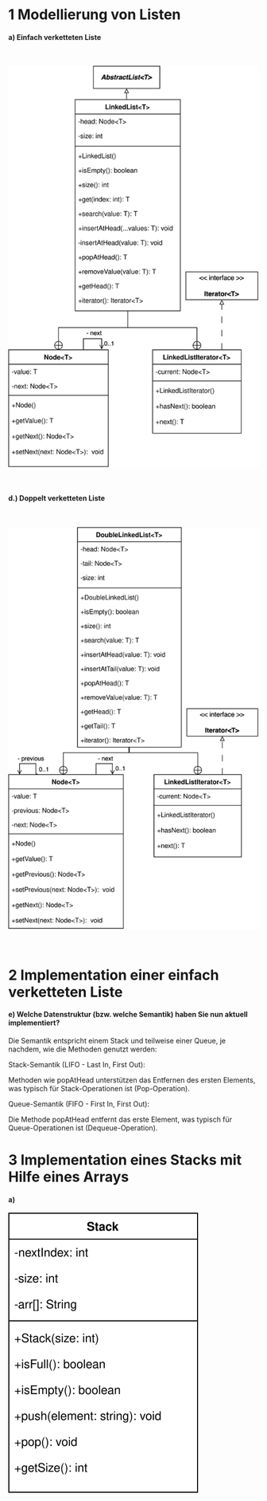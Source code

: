 # 1 Modellierung von Listen

#### a) Einfach verketteten Liste

<br/>

![linked-list.svg](linkedList/img/linked-list.svg)

<br/>

#### d.) Doppelt verketteten Liste

<br/>

![double-linked-list.svg](linkedList/img/double-linked-list.svg)

<br/>

# 2 Implementation einer einfach verketteten Liste

#### e) Welche Datenstruktur (bzw. welche Semantik) haben Sie nun aktuell implementiert?

Die Semantik entspricht einem Stack und teilweise einer Queue, je nachdem, wie die Methoden genutzt werden:

Stack-Semantik (LIFO - Last In, First Out):

Methoden wie popAtHead unterstützen das Entfernen des ersten Elements, was typisch für Stack-Operationen ist (Pop-Operation).

Queue-Semantik (FIFO - First In, First Out):

Die Methode popAtHead entfernt das erste Element, was typisch für Queue-Operationen ist (Dequeue-Operation).


# 3 Implementation eines Stacks mit Hilfe eines Arrays

#### a)

![stack.svg](stack%2Fimg%2Fstack.svg)
